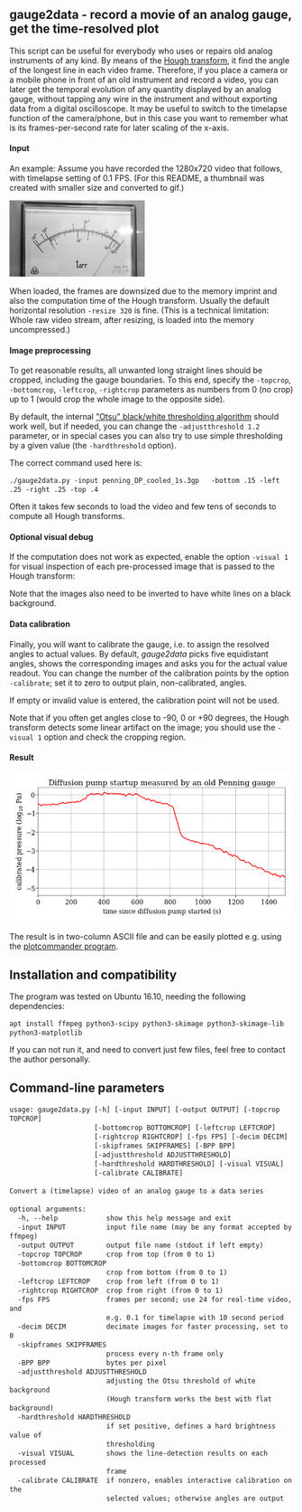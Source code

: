 ## gauge2data - record a movie of an analog gauge, get the time-resolved plot

This script can be useful for everybody who uses or repairs old analog instruments of any kind. By means of the [Hough transform](https://en.wikipedia.org/wiki/Hough_transform), it find the angle of the longest line in each video frame. Therefore, if you place a camera or a mobile phone in front of an old instrument and record a video, you can later get the temporal evolution of any quantity displayed by an analog gauge, without tapping any wire in the instrument and without exporting data from a digital oscilloscope. It may be useful to switch to the timelapse function of the camera/phone, but in this case you want to remember what is its frames-per-second rate for later scaling of the x-axis.

#### Input
An example: Assume you have recorded the 1280x720 video that follows, with timelapse setting of 0.1 FPS. (For this README, a thumbnail was created with smaller size and converted to gif.)
<!---  commands to generate it: 
ffmpeg -i test.3gp -filter:v scale=240:-1 -vf "fps=15,scale=320:-1:flags=lanczos,palettegen" -y  palette.png
ffmpeg -v warning -i test.3gp -i palette.png -lavfi "fps=15,scale=320:-1:flags=lanczos [x]; [x][1:v] paletteuse" -y out.gif
 -->
![Resized input](input_resized.gif)

When loaded, the frames are downsized due to the memory imprint and also the computation time of the Hough transform. Usually the default horizontal resolution  `-resize 320` is fine. (This is a technical limitation: Whole raw video stream, after resizing, is loaded into the memory uncompressed.)

#### Image preprocessing
To get reasonable results, all unwanted long straight lines should be cropped, including the gauge boundaries. To this end, specify the `-topcrop`, `-bottomcrop`, `-leftcrop`, `-rightcrop` parameters as numbers from 0 (no crop) up to 1 (would crop the whole image to the opposite side).

By default, the internal ["Otsu" black/white thresholding algorithm](http://scikit-image.org/docs/dev/auto_examples/plot_otsu.html) should work well, but if needed, you can change the `-adjustthreshold 1.2` parameter, or in special cases you can also try to use simple thresholding by a given value (the `-hardthreshold` option). 

The correct command used here is:

```
./gauge2data.py -input penning_DP_cooled_1s.3gp   -bottom .15 -left .25 -right .25 -top .4
```

Often it takes few seconds to load the video and few tens of seconds to compute all Hough transforms.

#### Optional visual debug

If the computation does not work as expected, enable the option `-visual 1`  for visual inspection of each pre-processed image that is passed to the Hough transform:


Note that the images also need to be inverted to have white lines on a black background.


#### Data calibration
Finally, you will want to calibrate the gauge, i.e. to assign the resolved angles to actual values. By default, _gauge2data_ picks five equidistant angles, shows the corresponding images and asks you for the actual value readout. You can change the number of the calibration points by the option `-calibrate`; set it to zero to output plain, non-calibrated, angles.

If empty or invalid value is entered, the calibration point will not be used.

Note that if you often get angles close to -90, 0 or +90 degrees, the Hough transform detects some linear artifact on the image; you should use the `-visual 1` option and check the cropping region.
#### Result
![The results](penning_example.png)

The result is in two-column ASCII file and can be easily plotted e.g. using the [plotcommander program](https://github.com/FilipDominec/plotcommander).


## Installation and compatibility
The program was tested on Ubuntu 16.10, needing the following dependencies:

```
apt install ffmpeg python3-scipy python3-skimage python3-skimage-lib python3-matplotlib
```

If you can not run it, and need to convert just few files, feel free to contact the author personally. 

## Command-line parameters
```
usage: gauge2data.py [-h] [-input INPUT] [-output OUTPUT] [-topcrop TOPCROP]
                     [-bottomcrop BOTTOMCROP] [-leftcrop LEFTCROP]
                     [-rightcrop RIGHTCROP] [-fps FPS] [-decim DECIM]
                     [-skipframes SKIPFRAMES] [-BPP BPP]
                     [-adjustthreshold ADJUSTTHRESHOLD]
                     [-hardthreshold HARDTHRESHOLD] [-visual VISUAL]
                     [-calibrate CALIBRATE]

Convert a (timelapse) video of an analog gauge to a data series

optional arguments:
  -h, --help            show this help message and exit
  -input INPUT          input file name (may be any format accepted by ffmpeg)
  -output OUTPUT        output file name (stdout if left empty)
  -topcrop TOPCROP      crop from top (from 0 to 1)
  -bottomcrop BOTTOMCROP
                        crop from bottom (from 0 to 1)
  -leftcrop LEFTCROP    crop from left (from 0 to 1)
  -rightcrop RIGHTCROP  crop from right (from 0 to 1)
  -fps FPS              frames per second; use 24 for real-time video, and
                        e.g. 0.1 for timelapse with 10 second period
  -decim DECIM          decimate images for faster processing, set to 0
  -skipframes SKIPFRAMES
                        process every n-th frame only
  -BPP BPP              bytes per pixel
  -adjustthreshold ADJUSTTHRESHOLD
                        adjusting the Otsu threshold of white background
                        (Hough transform works the best with flat background)
  -hardthreshold HARDTHRESHOLD
                        if set positive, defines a hard brightness value of
                        thresholding
  -visual VISUAL        shows the line-detection results on each processed
                        frame
  -calibrate CALIBRATE  if nonzero, enables interactive calibration on the
                        selected values; otherwise angles are output
```



